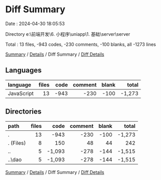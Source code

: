 # Diff Summary

Date : 2024-04-30 18:05:53

Directory e:\\前端开发\\6. 小程序\\uniapp\\1. 基础\\server\\server

Total : 13 files,  -943 codes, -230 comments, -100 blanks, all -1273 lines

[Summary](results.md) / [Details](details.md) / Diff Summary / [Diff Details](diff-details.md)

## Languages
| language | files | code | comment | blank | total |
| :--- | ---: | ---: | ---: | ---: | ---: |
| JavaScript | 13 | -943 | -230 | -100 | -1,273 |

## Directories
| path | files | code | comment | blank | total |
| :--- | ---: | ---: | ---: | ---: | ---: |
| . | 13 | -943 | -230 | -100 | -1,273 |
| . (Files) | 8 | 150 | 48 | 44 | 242 |
| .. | 5 | -1,093 | -278 | -144 | -1,515 |
| ..\\dao | 5 | -1,093 | -278 | -144 | -1,515 |

[Summary](results.md) / [Details](details.md) / Diff Summary / [Diff Details](diff-details.md)